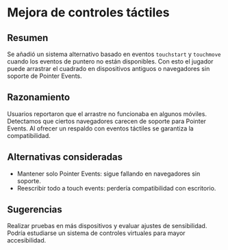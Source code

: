# Mejora de controles táctiles

## Resumen
Se añadió un sistema alternativo basado en eventos `touchstart` y `touchmove` cuando los eventos de puntero no están disponibles. Con esto el jugador puede arrastrar el cuadrado en dispositivos antiguos o navegadores sin soporte de Pointer Events.

## Razonamiento
Usuarios reportaron que el arrastre no funcionaba en algunos móviles. Detectamos que ciertos navegadores carecen de soporte para Pointer Events. Al ofrecer un respaldo con eventos táctiles se garantiza la compatibilidad.

## Alternativas consideradas
- Mantener solo Pointer Events: sigue fallando en navegadores sin soporte.
- Reescribir todo a touch events: perdería compatibilidad con escritorio.

## Sugerencias
Realizar pruebas en más dispositivos y evaluar ajustes de sensibilidad. Podría estudiarse un sistema de controles virtuales para mayor accesibilidad.

